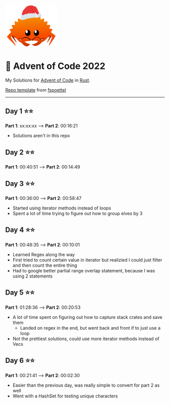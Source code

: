 <img src="./.assets/christmas_ferris.png" width="164">

# 🎄 Advent of Code 2022

My Solutions for [Advent of Code](https://adventofcode.com/) in [Rust](https://www.rust-lang.org/).

[Repo template](https://github.com/fspoettel/advent-of-code-rust) from [fspoettel](https://github.com/fspoettel)

---
## Day 1 ⭐⭐
**Part 1**: xx:xx:xx --> **Part 2**: 00:16:21 
* Solutions aren't in this repo
## Day 2 ⭐⭐
**Part 1**: 00:40:51 --> **Part 2**: 00:14:49
## Day 3 ⭐⭐
**Part 1**: 00:36:00 --> **Part 2**: 00:58:47
* Started using iterator methods instead of loops
* Spent a lot of time trying to figure out how to group elves by 3
## Day 4 ⭐⭐
**Part 1**: 00:48:35 --> **Part 2**: 00:10:01
* Learned Regex along the way
* First tried to count certain value in iterator but realizied I could just filter and then count the entire thing
* Had to google better partial range overlap statement, because I was using 2 statements
## Day 5 ⭐⭐
**Part 1**: 01:28:36 --> **Part 2**: 00:20:53
* A lot of time spent on figuring out how to capture stack crates and save them
	* Landed on regex in the end, but went back and front if to just use a loop
* Not the prettiest solutions, could use more iterator methods instead of Vecs
## Day 6 ⭐⭐
**Part 1**: 00:21:41 --> **Part 2**: 00:02:30
* Easier than the previous day, was really simple to convert for part 2 as well
* Went with a HashSet for testing unique characters